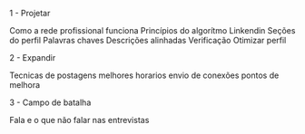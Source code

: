 1 - Projetar

Como a rede profissional funciona
Princípios do algorítmo Linkendin
Seções do perfil 
Palavras chaves
Descrições alinhadas
Verificação
Otimizar perfil

2 - Expandir

Tecnicas de postagens 
melhores horarios
envio de conexões
pontos de melhora

3 - Campo de batalha

Fala e o que não falar nas entrevistas